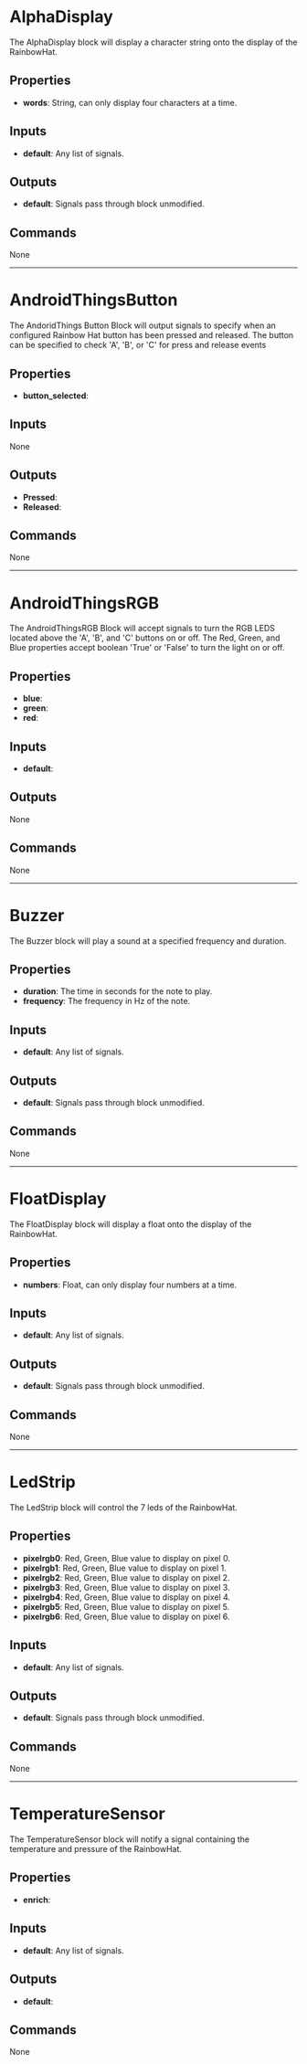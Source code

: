 AlphaDisplay
============
The AlphaDisplay block will display a character string onto the display of the RainbowHat.

Properties
----------
- **words**: String, can only display four characters at a time.

Inputs
------
- **default**: Any list of signals.

Outputs
-------
- **default**: Signals pass through block unmodified.

Commands
--------
None

***

AndroidThingsButton
===================
The AndoridThings Button Block will output signals to specify when an configured Rainbow Hat button has been pressed and released. The button can be specified to check 'A', 'B', or 'C' for press and release events


Properties
----------
- **button_selected**: 

Inputs
------
None

Outputs
-------
- **Pressed**: 
- **Released**: 

Commands
--------
None

***

AndroidThingsRGB
================
The AndroidThingsRGB Block will accept signals to turn the RGB LEDS located above the 'A', 'B', and 'C' buttons on or off. The Red, Green, and Blue properties accept boolean 'True' or 'False' to turn the light on or off.

Properties
----------
- **blue**: 
- **green**: 
- **red**: 

Inputs
------
- **default**: 

Outputs
-------
None

Commands
--------
None

***

Buzzer
======
The Buzzer block will play a sound at a specified frequency and duration.

Properties
----------
- **duration**: The time in seconds for the note to play.
- **frequency**: The frequency in Hz of the note.

Inputs
------
- **default**: Any list of signals.

Outputs
-------
- **default**: Signals pass through block unmodified.

Commands
--------
None

***

FloatDisplay
============
The FloatDisplay block will display a float onto the display of the RainbowHat.

Properties
----------
- **numbers**: Float, can only display four numbers at a time.

Inputs
------
- **default**: Any list of signals.

Outputs
-------
- **default**: Signals pass through block unmodified.

Commands
--------
None

***

LedStrip
========
The LedStrip block will control the 7 leds of the RainbowHat.

Properties
----------
- **pixelrgb0**: Red, Green, Blue value to display on pixel 0.
- **pixelrgb1**: Red, Green, Blue value to display on pixel 1.
- **pixelrgb2**: Red, Green, Blue value to display on pixel 2.
- **pixelrgb3**: Red, Green, Blue value to display on pixel 3.
- **pixelrgb4**: Red, Green, Blue value to display on pixel 4.
- **pixelrgb5**: Red, Green, Blue value to display on pixel 5.
- **pixelrgb6**: Red, Green, Blue value to display on pixel 6.

Inputs
------
- **default**: Any list of signals.

Outputs
-------
- **default**: Signals pass through block unmodified.

Commands
--------
None

***

TemperatureSensor
=================
The TemperatureSensor block will notify a signal containing the temperature and pressure of the RainbowHat.

Properties
----------
- **enrich**: 

Inputs
------
- **default**: Any list of signals.

Outputs
-------
- **default**: 

Commands
--------
None

